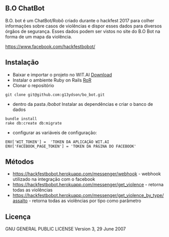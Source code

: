 ## B.O ChatBot

B.O. bot é um ChatBot/Robô criado durante o hackfest 2017 para colher informações sobre casos de violências e dispor esses dados para diversos órgãos de segurança. Esses dados podem ser vistos no site do B.O Bot na forma de um mapa da violência.

https://www.facebook.com/hackfestbobot/

## Instalação
* Baixar e importar o projeto no WIT.AI [Download](https://api.wit.ai/export/AbnsKj0LhNoF5Fgb63VOHIIPOfqhfeSPS7B8omeXQEHRkWQaSZgBaypeDccc8J6bJ3zAQLghUXhKa5MsTUQRoJB7g60uVwnX3PfGbt9kFBqIaw)
* Instalar o ambiente Ruby on Rails [RoR](https://gorails.com/setup/ubuntu/16.04)
* Clonar o repositório 
```
git clone git@github.com:g13ydson/bo_bot.git
```
* dentro da pasta */bobot* Instalar as dependências e criar o banco de dados
```
bundle install
rake db:create db:migrate
```
* configurar as variáveis de configuração:
```
ENV['WIT_TOKEN'] =  'TOKEN DA APLICAÇÃO WIT.AI
ENV['FACEBOOK_PAGE_TOKEN'] = 'TOKEN DA PÁGINA DO FACEBOOK'
```


## Métodos
* https://hackfestbobot.herokuapp.com/messenger/webhook - webhook utilizado na integração com o facebook
* https://hackfestbobot.herokuapp.com/messenger/get_violence - retorna todas as violências
* https://hackfestbobot.herokuapp.com/messenger/get_violence_by_type/assalto - retorna todas as violências por tipo como parâmetro


## Licença

GNU GENERAL PUBLIC LICENSE
 Version 3, 29 June 2007
